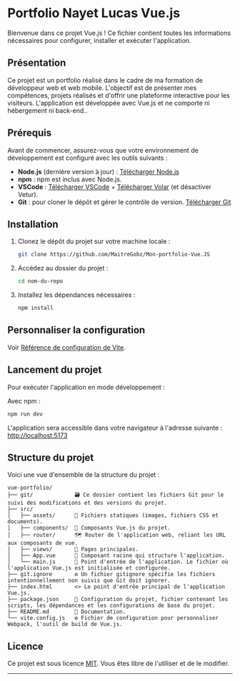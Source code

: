 # Portfolio Nayet Lucas Vue.js

Bienvenue dans ce projet Vue.js ! Ce fichier contient toutes les informations nécessaires pour configurer, installer et exécuter l'application.

## Présentation

Ce projet est un portfolio réalisé dans le cadre de ma formation de développeur web et web mobile. L'objectif est de présenter mes compétences, projets réalisés et d'offrir une plateforme interactive pour les visiteurs. L'application est développée avec Vue.js et ne comporte ni hébergement ni back-end..

## Prérequis

Avant de commencer, assurez-vous que votre environnement de développement est configuré avec les outils suivants :

- **Node.js** (dernière version à jour) : [Télécharger Node.js](https://nodejs.org/)
- **npm** : npm est inclus avec Node.js.
- **VSCode** : [Télécharger VSCode](https://code.visualstudio.com/) + [Télécharger Volar](https://marketplace.visualstudio.com/items?itemName=Vue.volar) (et désactiver Vetur).
- **Git** : pour cloner le dépôt et gérer le contrôle de version. [Télécharger Git](https://git-scm.com/)

## Installation

1. Clonez le dépôt du projet sur votre machine locale :

   ```sh
   git clone https://github.com/MaitreGobz/Mon-portfolio-Vue.JS
   ```

2. Accédez au dossier du projet :

   ```sh
   cd nom-du-repo
   ```

3. Installez les dépendances nécessaires :

   ```sh
   npm install
   ```

## Personnaliser la configuration

Voir [Référence de configuration de Vite](https://vite.dev/config/).

## Lancement du projet

Pour exécuter l'application en mode développement :

Avec npm :

```sh
npm run dev
```

L'application sera accessible dans votre navigateur à l'adresse suivante :
[http://localhost:5173](http://localhost:5173)

## Structure du projet

Voici une vue d'ensemble de la structure du projet :

```
vue-portfolio/
├── git/             🗃️ Ce dossier contient les fichiers Git pour le suivi des modifications et des versions du projet.
├── src/
│   ├── assets/      🎨 Fichiers statiques (images, fichiers CSS et documents).
│   ├── components/  🧩 Composants Vue.js du projet.
│   ├── router/      🗺️ Router de l'application web, reliant les URL aux composants de vue.
│   ├── views/       📄 Pages principales.
│   ├── App.vue      🔧 Composant racine qui structure l'application.
│   └── main.js      🚀 Point d'entrée de l'application. Le fichier où l'application Vue.js est initialisée et configurée.
├── git.ignore       ⚙️ Un fichier gitignore spécifie les fichiers intentionnellement non suivis que Git doit ignorer.
├── index.html       <> Le point d'entrée principal de l'application Vue.js.
├── package.json     📜 Configuration du projet, fichier contenant les scripts, les dépendances et les configurations de base du projet.
├── README.md        📖 Documentation.
└── vite.config.js   ⚙️ Fichier de configuration pour personnaliser Webpack, l'outil de build de Vue.js.

```

## Licence

Ce projet est sous licence [MIT](LICENSE). Vous êtes libre de l'utiliser et de le modifier.

---
